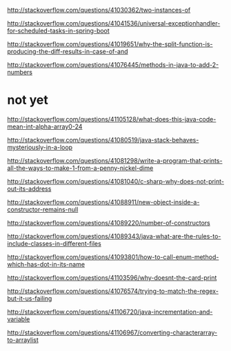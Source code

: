 http://stackoverflow.com/questions/41030362/two-instances-of

http://stackoverflow.com/questions/41041536/universal-exceptionhandler-for-scheduled-tasks-in-spring-boot

http://stackoverflow.com/questions/41019651/why-the-split-function-is-producing-the-diff-results-in-case-of-and

http://stackoverflow.com/questions/41076445/methods-in-java-to-add-2-numbers

not yet
====

http://stackoverflow.com/questions/41105128/what-does-this-java-code-mean-int-alpha-array0-24

http://stackoverflow.com/questions/41080519/java-stack-behaves-mysteriously-in-a-loop

http://stackoverflow.com/questions/41081298/write-a-program-that-prints-all-the-ways-to-make-1-from-a-penny-nickel-dime

http://stackoverflow.com/questions/41081040/c-sharp-why-does-not-print-out-its-address

http://stackoverflow.com/questions/41088911/new-object-inside-a-constructor-remains-null

http://stackoverflow.com/questions/41089220/number-of-constructors

http://stackoverflow.com/questions/41089343/java-what-are-the-rules-to-include-classes-in-different-files

http://stackoverflow.com/questions/41093801/how-to-call-enum-method-which-has-dot-in-its-name

http://stackoverflow.com/questions/41103596/why-doesnt-the-card-print

http://stackoverflow.com/questions/41076574/trying-to-match-the-regex-but-it-us-failing

http://stackoverflow.com/questions/41106720/java-incrementation-and-variable

http://stackoverflow.com/questions/41106967/converting-characterarray-to-arraylist